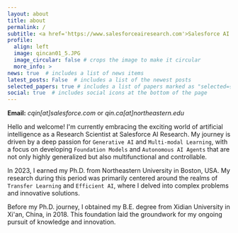 ```yaml
---
layout: about
title: about
permalink: /
subtitle: <a href='https://www.salesforceairesearch.com'>Salesforce AI Research</a>, 181 Lytton Avenue, Palo Alto, CA, 94301, USA
profile:
  align: left
  image: qincan01_5.JPG
  image_circular: false # crops the image to make it circular
  more_info: >
news: true  # includes a list of news items
latest_posts: False  # includes a list of the newest posts
selected_papers: true # includes a list of papers marked as "selected={true}"
social: true  # includes social icons at the bottom of the page
---
```

**Email:** *cqin[at]salesforce.com* or *qin.ca[at]northeastern.edu*

Hello and welcome! I'm currently embracing the exciting world of artificial intelligence as a Research Scientist at Salesforce AI Research. My journey is driven by a deep passion for `Generative AI` and `Multi-modal Learning`, with a focus on developing `Foundation Models` and `Autonomous AI Agents` that are not only highly generalized but also multifunctional and controllable.

In 2023, I earned my Ph.D. from Northeastern University in Boston, USA. My research during this period was primarily centered around the realms of `Transfer Learning` and `Efficient AI`, where I delved into complex problems and innovative solutions.

Before my Ph.D. journey, I obtained my B.E. degree from Xidian University in Xi'an, China, in 2018. This foundation laid the groundwork for my ongoing pursuit of knowledge and innovation.
